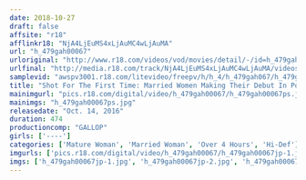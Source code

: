 ```yaml
---
date: 2018-10-27
draft: false
affsite: "r18"
afflinkr18: "NjA4LjEuMS4xLjAuMC4wLjAuMA"
url: "h_479gah00067"
urloriginal: "http://www.r18.com/videos/vod/movies/detail/-/id=h_479gah00067"
urlfinal: "http://media.r18.com/track/NjA4LjEuMS4xLjAuMC4wLjAuMA/videos/vod/movies/detail/-/id=h_479gah00067"
samplevid: "awspv3001.r18.com/litevideo/freepv/h/h_4/h_479gah067/h_479gah067_dmb_w.mp4"
title: "Shot For The First Time: Married Women Making Their Debut In Porn Eight Hours 2"
mainimgurl: "pics.r18.com/digital/video/h_479gah00067/h_479gah00067ps.jpg"
mainimgs: "h_479gah00067ps.jpg"
releasedate: "Oct. 14, 2016"
duration: 474
productioncomp: "GALLOP"
girls: ['----']
categories: ['Mature Woman', 'Married Woman', 'Over 4 Hours', 'Hi-Def']
imgurls: ['pics.r18.com/digital/video/h_479gah00067/h_479gah00067jp-1.jpg', 'pics.r18.com/digital/video/h_479gah00067/h_479gah00067jp-2.jpg', 'pics.r18.com/digital/video/h_479gah00067/h_479gah00067jp-3.jpg', 'pics.r18.com/digital/video/h_479gah00067/h_479gah00067jp-4.jpg', 'pics.r18.com/digital/video/h_479gah00067/h_479gah00067jp-5.jpg', 'pics.r18.com/digital/video/h_479gah00067/h_479gah00067jp-6.jpg', 'pics.r18.com/digital/video/h_479gah00067/h_479gah00067jp-7.jpg', 'pics.r18.com/digital/video/h_479gah00067/h_479gah00067jp-8.jpg', 'pics.r18.com/digital/video/h_479gah00067/h_479gah00067jp-9.jpg', 'pics.r18.com/digital/video/h_479gah00067/h_479gah00067jp-10.jpg', 'pics.r18.com/digital/video/h_479gah00067/h_479gah00067jp-11.jpg', 'pics.r18.com/digital/video/h_479gah00067/h_479gah00067jp-12.jpg', 'pics.r18.com/digital/video/h_479gah00067/h_479gah00067jp-13.jpg', 'pics.r18.com/digital/video/h_479gah00067/h_479gah00067jp-14.jpg', 'pics.r18.com/digital/video/h_479gah00067/h_479gah00067jp-15.jpg', 'pics.r18.com/digital/video/h_479gah00067/h_479gah00067jp-16.jpg', 'pics.r18.com/digital/video/h_479gah00067/h_479gah00067jp-17.jpg', 'pics.r18.com/digital/video/h_479gah00067/h_479gah00067jp-18.jpg', 'pics.r18.com/digital/video/h_479gah00067/h_479gah00067jp-19.jpg', 'pics.r18.com/digital/video/h_479gah00067/h_479gah00067jp-20.jpg']
imgs: ['h_479gah00067jp-1.jpg', 'h_479gah00067jp-2.jpg', 'h_479gah00067jp-3.jpg', 'h_479gah00067jp-4.jpg', 'h_479gah00067jp-5.jpg', 'h_479gah00067jp-6.jpg', 'h_479gah00067jp-7.jpg', 'h_479gah00067jp-8.jpg', 'h_479gah00067jp-9.jpg', 'h_479gah00067jp-10.jpg', 'h_479gah00067jp-11.jpg', 'h_479gah00067jp-12.jpg', 'h_479gah00067jp-13.jpg', 'h_479gah00067jp-14.jpg', 'h_479gah00067jp-15.jpg', 'h_479gah00067jp-16.jpg', 'h_479gah00067jp-17.jpg', 'h_479gah00067jp-18.jpg', 'h_479gah00067jp-19.jpg', 'h_479gah00067jp-20.jpg']
---
```

